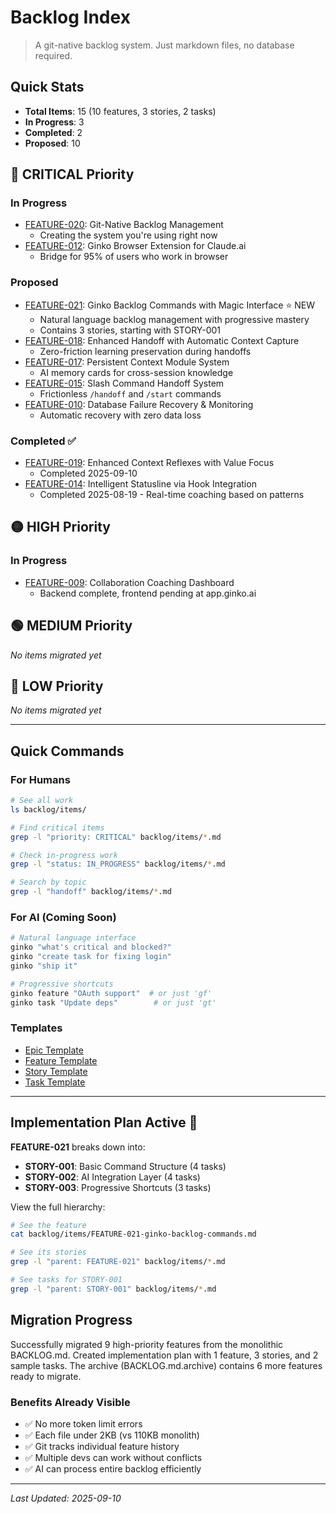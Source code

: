# Backlog Index

> A git-native backlog system. Just markdown files, no database required.

## Quick Stats
- **Total Items**: 15 (10 features, 3 stories, 2 tasks)
- **In Progress**: 3
- **Completed**: 2
- **Proposed**: 10

## 🔴 CRITICAL Priority

### In Progress
- [FEATURE-020](items/FEATURE-020-git-native-backlog.md): Git-Native Backlog Management
  - Creating the system you're using right now
- [FEATURE-012](items/FEATURE-012-browser-extension.md): Ginko Browser Extension for Claude.ai
  - Bridge for 95% of users who work in browser

### Proposed
- [FEATURE-021](items/FEATURE-021-ginko-backlog-commands.md): Ginko Backlog Commands with Magic Interface ⭐ NEW
  - Natural language backlog management with progressive mastery
  - Contains 3 stories, starting with STORY-001
- [FEATURE-018](items/FEATURE-018-handoff-auto-capture.md): Enhanced Handoff with Automatic Context Capture
  - Zero-friction learning preservation during handoffs
- [FEATURE-017](items/FEATURE-017-persistent-context-modules.md): Persistent Context Module System
  - AI memory cards for cross-session knowledge
- [FEATURE-015](items/FEATURE-015-slash-command-handoff.md): Slash Command Handoff System
  - Frictionless `/handoff` and `/start` commands
- [FEATURE-010](items/FEATURE-010-database-recovery.md): Database Failure Recovery & Monitoring
  - Automatic recovery with zero data loss

### Completed ✅
- [FEATURE-019](items/FEATURE-019-context-reflexes-value.md): Enhanced Context Reflexes with Value Focus
  - Completed 2025-09-10
- [FEATURE-014](items/FEATURE-014-intelligent-statusline.md): Intelligent Statusline via Hook Integration
  - Completed 2025-08-19 - Real-time coaching based on patterns

## 🟡 HIGH Priority

### In Progress
- [FEATURE-009](items/FEATURE-009-coaching-dashboard.md): Collaboration Coaching Dashboard
  - Backend complete, frontend pending at app.ginko.ai

## 🟢 MEDIUM Priority
*No items migrated yet*

## 🔵 LOW Priority
*No items migrated yet*

---

## Quick Commands

### For Humans
```bash
# See all work
ls backlog/items/

# Find critical items
grep -l "priority: CRITICAL" backlog/items/*.md

# Check in-progress work
grep -l "status: IN_PROGRESS" backlog/items/*.md

# Search by topic
grep -l "handoff" backlog/items/*.md
```

### For AI (Coming Soon)
```bash
# Natural language interface
ginko "what's critical and blocked?"
ginko "create task for fixing login"
ginko "ship it"

# Progressive shortcuts
ginko feature "OAuth support"  # or just 'gf'
ginko task "Update deps"        # or just 'gt'
```

### Templates
- [Epic Template](templates/epic.md)
- [Feature Template](templates/feature.md)
- [Story Template](templates/story.md)
- [Task Template](templates/task.md)

---

## Implementation Plan Active 🚀

**FEATURE-021** breaks down into:
- **STORY-001**: Basic Command Structure (4 tasks)
- **STORY-002**: AI Integration Layer (4 tasks)  
- **STORY-003**: Progressive Shortcuts (3 tasks)

View the full hierarchy:
```bash
# See the feature
cat backlog/items/FEATURE-021-ginko-backlog-commands.md

# See its stories
grep -l "parent: FEATURE-021" backlog/items/*.md

# See tasks for STORY-001
grep -l "parent: STORY-001" backlog/items/*.md
```

## Migration Progress
Successfully migrated 9 high-priority features from the monolithic BACKLOG.md. Created implementation plan with 1 feature, 3 stories, and 2 sample tasks. The archive (BACKLOG.md.archive) contains 6 more features ready to migrate.

### Benefits Already Visible
- ✅ No more token limit errors
- ✅ Each file under 2KB (vs 110KB monolith)
- ✅ Git tracks individual feature history
- ✅ Multiple devs can work without conflicts
- ✅ AI can process entire backlog efficiently

---

*Last Updated: 2025-09-10*